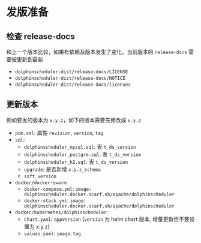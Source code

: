 # 发版准备

## 检查 release-docs

和上一个版本比较，如果有依赖及版本发生了变化，当前版本的 `release-docs` 需要被更新到最新

 - `dolphinscheduler-dist/release-docs/LICENSE`
 - `dolphinscheduler-dist/release-docs/NOTICE`
 - `dolphinscheduler-dist/release-docs/licenses`

## 更新版本

例如要发的版本为 `x.y.z`，如下的版本需要先修改成 `x.y.z`

 - `pom.xml`: 属性 `revision`, `version`, `tag`
 - `sql`:
   - `dolphinscheduler_mysql.sql`: 表 `t_ds_version`
   - `dolphinscheduler_postgre.sql`: 表 `t_ds_version`
   - `dolphinscheduler_h2.sql`:  表 `t_ds_version`
   - `upgrade`: 是否新增 `x.y.z_schema`
   - `soft_version`
 - `docker/docker-swarm`:
   - `docker-compose.yml`: `image: dolphinscheduler.docker.scarf.sh/apache/dolphinscheduler`
   - `docker-stack.yml`: `image: dolphinscheduler.docker.scarf.sh/apache/dolphinscheduler`
 - `docker/kubernetes/dolphinscheduler`:
   - `Chart.yaml`: `appVersion` (`version` 为 helm chart 版本, 增量更新但不要设置为 x.y.z)
   - `values.yaml`: `image.tag`
